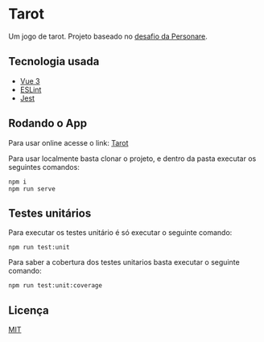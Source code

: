 # Tarot

Um jogo de tarot. Projeto baseado no [desafio da Personare](https://github.com/Personare/front-end-challenge).

## Tecnologia usada

- [Vue 3](https://vuejs.org/)
- [ESLint](https://eslint.org/)
- [Jest](https://jestjs.io/)

## Rodando o App

Para usar online acesse o link: [Tarot](https://rarysson.github.io/Tarot/)

Para usar localmente basta clonar o projeto, e dentro da pasta executar os seguintes comandos:

```
npm i
npm run serve
```

## Testes unitários

Para executar os testes unitário é só executar o seguinte comando:

```
npm run test:unit
```

Para saber a cobertura dos testes unitarios basta executar o seguinte comando:

```
npm run test:unit:coverage
```

## Licença

[MIT](LICENSE)
